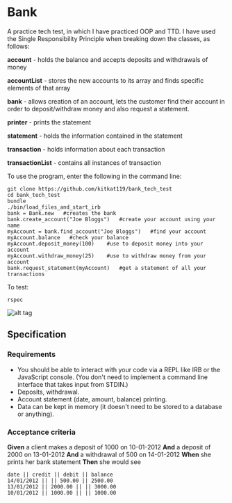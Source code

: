 # Bank

A practice tech test, in which I have practiced OOP and TTD. I have used the Single Responsibility Principle when breaking down the classes, as follows:

__account__    - holds the balance and accepts deposits and withdrawals of money

__accountList__   - stores the new accounts to its array and finds specific elements of that array

__bank__    - allows creation of an account, lets the customer find their account in order to deposit/withdraw money and also request a statement.

__printer__    - prints the statement       

__statement__    - holds the information contained in the statement

__transaction__    - holds information about each transaction

__transactionList__    - contains all instances of transaction

To use the program, enter the following in the command line:

```
git clone https://github.com/kitkat119/bank_tech_test
cd bank_tech_test
bundle
./bin/load_files_and_start_irb
bank = Bank.new   #creates the bank
bank.create_account("Joe Bloggs")   #create your account using your name
myAccount = bank.find_account("Joe Bloggs")   #find your account
myAccount.balance   #check your balance    
myAccount.deposit_money(100)    #use to deposit money into your account
myAccount.withdraw_money(25)    #use to withdraw money from your account
bank.request_statement(myAccount)   #get a statement of all your transactions
```

To test:
```
rspec
```
![alt tag](https://user-images.githubusercontent.com/26767598/30070507-9134c1ec-925b-11e7-8320-19efd373bacf.png)


## Specification

### Requirements

* You should be able to interact with your code via a REPL like IRB or the JavaScript console.  (You don't need to implement a command line interface that takes input from STDIN.)
* Deposits, withdrawal.
* Account statement (date, amount, balance) printing.
* Data can be kept in memory (it doesn't need to be stored to a database or anything).

### Acceptance criteria

**Given** a client makes a deposit of 1000 on 10-01-2012
**And** a deposit of 2000 on 13-01-2012
**And** a withdrawal of 500 on 14-01-2012
**When** she prints her bank statement
**Then** she would see

```
date || credit || debit || balance
14/01/2012 || || 500.00 || 2500.00
13/01/2012 || 2000.00 || || 3000.00
10/01/2012 || 1000.00 || || 1000.00
```
